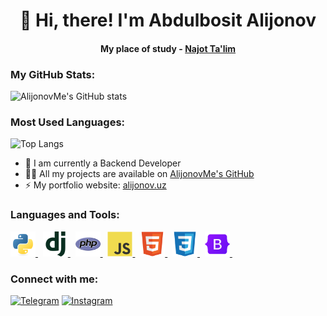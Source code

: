 <h1 align="center">👋 Hi, there! I'm Abdulbosit Alijonov</h1>  

<h4 align="center">My place of study - <a href="https://najottalim.uz" target="_blank">Najot Ta'lim</a></h4>  

### My GitHub Stats:
![AlijonovMe's GitHub stats](https://github-readme-stats.vercel.app/api?username=AlijonovMe&show_icons=true&theme=radical)

### Most Used Languages:
![Top Langs](https://github-readme-stats.vercel.app/api/top-langs/?username=AlijonovMe&layout=compact&theme=radical)

<ul>
  <li>🌱 I am currently a Backend Developer</li>
  <li>👨‍💻 All my projects are available on <a href="https://github.com/AlijonovMe?tab=repositories">AlijonovMe's GitHub</a></li>
  <li>⚡ My portfolio website: <a href="https://alijonov.uz">alijonov.uz</a></li>
</ul>

### Languages and Tools:
<p>
  <a href="https://www.python.org" target="_blank">
    <img src="https://github.com/devicons/devicon/blob/v2.16.0/icons/python/python-original.svg" title="Python" width="40" height="40"/>
  </a>&nbsp;
  <a href="https://www.djangoproject.com" target="_blank">
    <img src="https://github.com/devicons/devicon/blob/v2.16.0/icons/django/django-plain.svg" title="Django" width="40" height="40"/>
  </a>&nbsp;
  <a href="https://www.php.net" target="_blank">
    <img src="https://github.com/devicons/devicon/blob/v2.16.0/icons/php/php-original.svg" title="PHP" width="40" height="40"/>
  </a>&nbsp;
  <a href="https://developer.mozilla.org/en-US/docs/Web/JavaScript" target="_blank">
    <img src="https://github.com/devicons/devicon/blob/v2.16.0/icons/javascript/javascript-original.svg" title="JavaScript" width="40" height="40"/>
  </a>&nbsp;
  <a href="https://developer.mozilla.org/en-US/docs/Web/HTML" target="_blank">
    <img src="https://github.com/devicons/devicon/blob/v2.16.0/icons/html5/html5-original.svg" title="HTML5" width="40" height="40"/>
  </a>&nbsp;
  <a href="https://developer.mozilla.org/en-US/docs/Web/CSS" target="_blank">
    <img src="https://github.com/devicons/devicon/blob/v2.16.0/icons/css3/css3-original.svg" title="CSS3" width="40" height="40"/>
  </a>&nbsp;
  <a href="https://getbootstrap.com" target="_blank">
    <img src="https://github.com/devicons/devicon/blob/v2.16.0/icons/bootstrap/bootstrap-original.svg" title="Bootstrap" width="40" height="40"/>
  </a>&nbsp;
</p>

### Connect with me:
<p>
  <a href="https://t.me/AlijonovMe" target="_blank"><img src="https://img.shields.io/badge/Telegram-2CA5E0?style=for-the-badge&logo=telegram&logoColor=white" alt="Telegram"></a>
  <a href="https://instagram.com/alijonov.dev" target="_blank"><img src="https://img.shields.io/badge/Instagram-E4405F?style=for-the-badge&logo=instagram&logoColor=white" alt="Instagram"></a>
</p>
